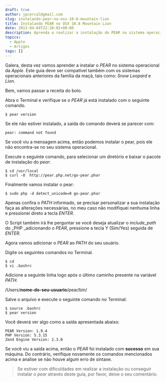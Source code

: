 ```yaml
---
draft: true
author: jpcercal@gmail.com
slug: instalando-pear-no-osx-10-8-mountain-lion
title: Instalando PEAR no OSX 10.8 Mountain Lion
date: 2013-04-04T22:28:01+00:00
description: Aprenda a realizar a instalação do PEAR no sistema operacional da Apple, o Mac OSX 10.8 Mountain Lion com este passo a passo.
topics:
  - Apple
  - Artigos
tags: []
---
```


Galera, desta vez vamos aprender a instalar o _PEAR_ no sistema operacional da _Apple_. Este guia deve ser compatível também com os sistemas operacionais anteriores da família da maçã, tais como: _Snow Leopard_ e _Lion_.

Bem, vamos passar a receita do bolo.

Abra o Terminal e verifique se o _PEAR_ já está instalado com o seguinte comando.

```shell
$ pear version
```

Se ele não estiver instalado, a saída do comando deverá se parecer com:

```shell
pear: command not found
```

Se você viu a mensagem acima, então podemos instalar o pear, pois ele não encontra-se no seu sistema operacional.

Execute o seguinte comando, para selecionar um diretório e baixar o pacote de instalação do _pear_:

```shell
$ cd /usr/local
$ curl -O  http://pear.php.net/go-pear.phar
```

Finalmente vamos instalar o pear:

```shell
$ sudo php -d detect_unicode=0 go-pear.phar
```

Apenas confira o _PATH_ informado, se precisar personalizar a sua instalação faça as alterações necessárias, no meu caso não modifiquei nenhuma linha e pressionei direto a tecla _ENTER_.

O Script também irá lhe perguntar se você deseja atualizar o _include_path_ do _PHP _adicionando o _PEAR_, pressione a tecla Y (Sim/Yes) seguida de _ENTER_.

Agora vamos adicionar o _PEAR_ ao _PATH_ do seu usuário.

Digite os seguintes comandos no Terminal.

```shell
$ cd
$ vi .bashrc
```

Adicione a seguinte linha logo após o último caminho presente na variável _PATH_:

/Users/**nome-do-seu-usuario**/pear/bin/

Salve o arquivo e execute o seguinte comando no Terminal:

```shell
$ source .bashrc
$ pear version
```

Você deverá ver algo como a saída apresentada abaixo:

```shell
PEAR Version: 1.9.4
PHP Version: 5.3.15
Zend Engine Version: 2.3.0
```

Se você viu a saída acima, então o _PEAR_ foi instalado com **sucesso** em sua máquina. Do contrário, verifique novamente os comandos mencionados acima e analise se não houve algum erro de sintaxe.

> Se estiver com dificuldades em realizar a instalação ou conseguir instalar o _pear_ através deste guia, por favor, deixe o seu comentário.
